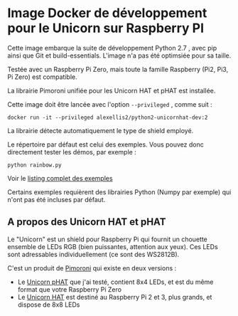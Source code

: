 Image Docker de développement pour le Unicorn sur Raspberry PI
==============================================================

Cette image embarque la suite de développement Python 2.7 , avec pip ainsi que Git et build-essentials.
L'image n'a pas été optimsiée pour sa taille.

Testée avec un Raspberry Pi Zero, mais toute la famille Raspberry (Pi2, Pi3, Pi Zero) est compatible.

La librairie Pimoroni unifiée pour les Unicorn HAT et pHAT est installée.

Cette image doit être lancée avec l'option `--privileged` , comme suit :

    docker run -it --privileged alexellis2/python2-unicornhat-dev:2 

La librairie détecte automatiquement le type de shield employé.

Le répertoire par défaut est celui des exemples. Vous pouvez donc directement tester les démos, par exemple :

	python rainbow.py
	
Voir le [listing complet des exemples](https://github.com/pimoroni/unicorn-hat/tree/master/examples)

Certains exemples requièrent des librairies Python (Numpy par exemple) qui n'ont pas été incluses par défaut.
	
A propos des Unicorn HAT et pHAT
--------------------------------
Le "Unicorn" est un shield pour Raspberry Pi qui fournit un chouette ensemble de LEDs RGB (bien puissantes, attention aux yeux).
Ces LEDs sont adressables individuellement (ce sont des WS2812B).

C'est un produit de [Pimoroni](https://shop.pimoroni.com) qui existe en deux versions :

* Le [Unicorn pHAT](http://shop.pimoroni.com/products/unicorn-phat) que j'ai testé, contient 8x4 LEDs, et est du même format que votre Raspberry Pi Zero
* Le [Unicorn HAT](http://shop.pimoroni.com/products/unicorn-hat) est destiné au Raspberry Pi 2 et 3, plus grands, et dispose de 8x8 LEDs
